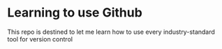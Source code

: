 # Learning to use Github
This repo is destined to let me learn how to use every industry-standard tool for version control

